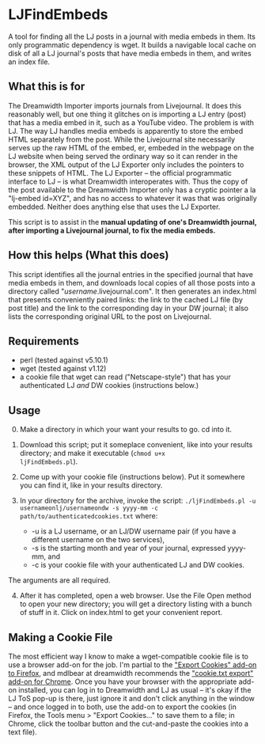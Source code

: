 # LJFindEmbeds
A tool for finding all the LJ posts in a journal with media embeds in them.  Its only programmatic dependency is wget. It builds a navigable local cache on disk of all a LJ journal's posts that have media embeds in them, and writes an index file.

## What this is for
The Dreamwidth Importer imports journals from Livejournal.  It does this reasonably well, but one thing it glitches on is importing a LJ entry (post) that has a media embed in it, such as a YouTube video.  The problem is with LJ.  The way LJ handles media embeds is apparently to store the embed HTML separately from the post.  While the Livejournal site necessarily serves up the raw HTML of the embed, er, embeded in the webpage on the LJ website when being served the ordinary way so it can render in the browser, the XML output of the LJ Exporter only includes the pointers to these snippets of HTML.  The LJ Exporter – the official programmatic interface to LJ – is what Dreamwidth interoperates with.  Thus the copy of the post available to the Dreamwidth Importer only has a cryptic pointer a la "lj-embed id=XYZ", and has no access to whatever it was that was originally embedded.  Neither does anything else that uses the LJ Exporter.

This script is to assist in the <strong>manual updating of one's Dreamwidth journal, after importing a Livejournal journal, to fix the media embeds.</strong>

## How this helps (What this does)
This script identifies all the journal entries in the specified journal that have media embeds in them, and downloads local copies of all those posts into a directory called "<i>username</i>.livejournal.com". It then generates an index.html that presents conveniently paired links: the link to the cached LJ file (by post title) and the link to the corresponding day in your DW journal; it also lists the corresponding original URL to the post on Livejournal.

## Requirements
  *  perl (tested against v5.10.1)
  *  wget (tested against v1.12)
  *  a cookie file that wget can read ("Netscape-style") that has your authenticated LJ <em>and</em> DW cookies (instructions below.)

## Usage

0) Make a directory in which your want your results to go.  cd into it.

1) Download this script; put it someplace convenient, like into your results directory; and make it executable (<code>chmod u+x ljFindEmbeds.pl</code>).

2) Come up with your cookie file (instructions below).  Put it somewhere you can find it, like in your results directory.

3) In your directory for the archive, invoke the script: <code>./ljFindEmbeds.pl -u usernameonlj/usernameondw -s yyyy-mm -c path/to/authenticatedcookies.txt</code> where:

   * -u is a LJ username, or an LJ/DW username pair (if you have a different username on the two services), 
   *  -s is the starting month and year of your journal, expressed yyyy-mm, and 
   * -c is your cookie file with your authenticated LJ and DW cookies. 

The arguments are all required.

4) After it has completed, open a web browser.  Use the File Open method to open your new directory; you will get a directory listing with a bunch of stuff in it.  Click on index.html to get your convenient report.

## Making a Cookie File

The most efficient way I know to make a wget-compatible cookie file is to use a browser add-on for the job.  I'm partial to the <a href="https://addons.mozilla.org/en-US/firefox/addon/export-cookies/?src=userprofile">"Export Cookies" add-on to Firefox</a>, and mdlbear at dreamwidth recommends the <a href="https://chrome.google.com/webstore/detail/cookietxt-export/lopabhfecdfhgogdbojmaicoicjekelh?hl=en">"cookie.txt export" add-on for Chrome</a>.  Once you have your browser with the appropriate add-on installed, you can log in to Dreamwidth and LJ as usual – it's okay if the LJ ToS pop-up is there, just ignore it and don't click anything in the window – and once logged in to both, use the add-on to export the cookies (in Firefox, the Tools menu &gt; "Export Cookies..." to save them to a file; in Chrome, click the toolbar button and the cut-and-paste the cookies into a text file).

